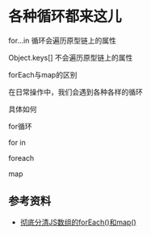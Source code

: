 # 各种循环都来这儿



for...in 循环会遍历原型链上的属性

Object.keys[] 不会遍历原型链上的属性 



forEach与map的区别







在日常操作中，我们会遇到各种各样的循环

具体如何

for循环

for in

foreach

map





## 参考资料

- [彻底分清JS数组的forEach()和map()](https://mp.weixin.qq.com/s?__biz=MzAxOTAzNjUwMg==&mid=2448541544&idx=1&sn=4a48245e6b86c4bfe5a8c9d961843d1c&chksm=8fc84751b8bfce47e4a7917b171e9b7aa22c2e76cff2b3378cd4f5d3f0ed5fffc28e4fa50bf8&mpshare=1&scene=1&srcid=&sharer_sharetime=1582765351996&sharer_shareid=778ad5bf3b27e0078eb105d7277263f6#rd)
